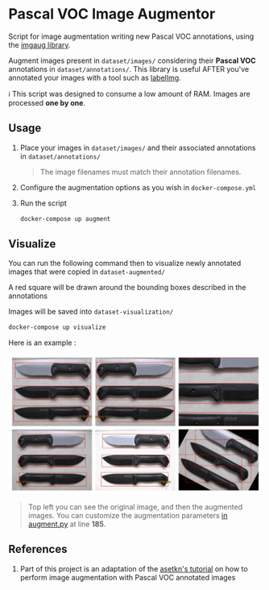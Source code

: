 # Pascal VOC Image Augmentor

Script for image augmentation writing new Pascal VOC annotations, using the [imgaug library](https://github.com/aleju/imgaug).  

Augment images present in `dataset/images/` considering their **Pascal VOC** annotations in `dataset/annotations/`. This library is useful AFTER you've annotated your images with a tool such as [labelImg](https://github.com/tzutalin/labelImg).

:information_source: This script was designed to consume a low amount of RAM. Images are processed **one by one**.

## Usage

1. Place your images in `dataset/images/` and their associated annotations in `dataset/annotations/`

    > The image filenames must match their annotation filenames.

2. Configure the augmentation options as you wish in `docker-compose.yml`

3. Run the script

    ```bash
    docker-compose up augment
    ```

## Visualize

You can run the following command then to visualize newly annotated images that were copied in `dataset-augmented/`

A red square will be drawn around the bounding boxes described in the annotations

Images will be saved into `dataset-visualization/`

```bash
docker-compose up visualize
```

Here is an example :

![](illustration.jpg)

> Top left you can see the original image, and then the augmented images. You can customize the augmentation parameters [in augment.py](./augment.py) at line **185**.

## References

1. Part of this project is an adaptation of the [asetkn's tutorial](https://github.com/asetkn/Tutorial-Image-and-Multiple-Bounding-Boxes-Augmentation-for-Deep-Learning-in-4-Steps/blob/master/Tutorial-Image-and-Multiple-Bounding-Boxes-Augmentation-for-Deep-Learning-in-4-Steps.ipynb) on how to perform image augmentation with Pascal VOC annotated images
